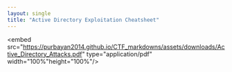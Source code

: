 ```yaml
---
layout: single
title: "Active Directory Exploitation Cheatsheet"
---
```



<embed src="https://purbayan2014.github.io/CTF_markdowns/assets/downloads/Active_Directory_Attacks.pdf" type="application/pdf" width="100%"height="100%"/>
